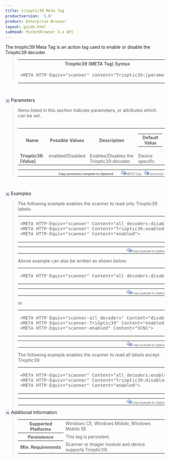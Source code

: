 ```yaml
---
title: trioptic39 Meta Tag
productversion: '1.6'
product: Enterprise Browser
layout: guide.html
subhead: PocketBrowser 3.x API
---
```


The trioptic39 Meta Tag is an action tag used to enable or disable the Trioptic39 decoder.

<div id="SyntaxSpan" style="display:block">
<blockquote>
<table class="clsSyntax" cellspacing="1" cellpadding="3" width="95%">
<tr>
<th class="clsSyntaxHeadings">Trioptic39 (META Tag) Syntax
</th>
</tr>
<tr>
<td class="clsSyntaxCells">
<pre class="clsSyntaxCells">&lt;META HTTP-Equiv="scanner" content="Trioptic39:[parameter&gt;</pre>
</td>
</tr>
</table>
</blockquote><br></div>
<p class="clsRef"><span class="ToggleView" onclick="ToggleSpan('ParametersWSpan', 'imgParametersWToggle')"><img align="absmiddle" id="imgParametersWToggle" alt="ParametersW Toggle" onmouseover="this.style.cursor='hand'" src="../../Resources/ToggleCollapse.gif&#xA;					"></span>
Parameters
</p>
<div id="ParametersWSpan" style="display:block">
<blockquote>
Items listed in this section indicate parameters, or attributes which can be set.
<BR><BR><table class="clsSyntax" cellspacing="1" cellpadding="3" width="95%">
<col width="20%">
<col width="20%">
<col width="38%">
<col width="22%">
<tr>
<th class="clsSyntaxHeadings">Name</th>
<th class="clsSyntaxHeadings">Possible Values</th>
<th class="clsSyntaxHeadings">Description</th>
<th class="clsSyntaxHeadings">
<table cellspacing="0" cellpadding="0">
  <tr>
    <td width="85%" class="clsSyntaxHeadings" style="border-bottom-style: none;">Default Value</td>
  </tr>
</table>
</th>
</tr>
<tr>
<td valign="top" class="clsSyntaxCells"><b>Trioptic39:[Value]
						</b></td>
<td valign="top" class="clsSyntaxCells">enabled/Disabled</td>
<td valign="top" class="clsSyntaxCells">Enables/Disables the Trioptic39 decoder.</td>
<td valign="top" class="clsSyntaxCells">Device specific</td>
</tr>
</table>
<table cellspacing="1" cellpadding="3" width="95%">
<col width="78%">
<col width="8%">
<col width="1%">
<col width="5%">
<col width="1%">
<col width="5%">
<col width="2%">
<tr align="right">
<td></td>
<td valign="bottom" style="border-bottom-style: none;font-weight:normal;font-size:xx-small;"><nobr><b>Copy parameters template to clipboard:</b></nobr></td>
<td></td>
<td valign="bottom" style="border-bottom-style: none;font-weight:normal;font-size:xx-small;"><nobr><img id="imgCopyDefaultsW" alt="Copy META Tag template to clipboard" onclick="CopyTemplate('txtMETATemplateW')" onmouseover="this.style.cursor='hand'" src="../../Resources/CopyDefaults.gif">
		META Tags
	</nobr></td>
<td></td>
<td valign="middle" style="border-bottom-style: none;font-weight:normal;font-size:xx-small;"><nobr><img id="imgCopyDefaultsW" alt="Copy Javascript template to clipboard" onclick="CopyTemplate('txtJavascriptTemplateW')" onmouseover="this.style.cursor='hand'" src="../../Resources/CopyDefaults.gif">
		Javascript
	</nobr></td>
<td></td>
</tr>
</table>
<div style="display:none"><textarea id="txtMETATemplateW">&lt;!-- 
The Trioptic39 META Tag is an action tag used to enable or disable the Trioptic39 decoder.
--&gt;

&lt;!-- &lt;META HTTP-Equiv="Scanner" Content="Trioptic39:[Value]"&gt; --&gt;      &lt;!-- Enables/Disables the Trioptic39 decoder. --&gt;</textarea></div>
<div style="display:none"><textarea id="txtJavascriptTemplateW">&lt;script&gt;
/*
The Trioptic39 META Tag is an action tag used to enable or disable the Trioptic39 decoder.
*/

function doTrioptic39Init()
{
var objGeneric = new ActiveXObject("PocketBrowser.Generic");

//objGeneric.InvokeMETAFunction('Scanner', 'Trioptic39:[Value]');      /* Enables/Disables the Trioptic39 decoder. */

}
&lt;/script&gt;</textarea></div>
</blockquote><br></div>
<p class="clsRef"><span class="ToggleView" onclick="ToggleSpan('ExamplesSpan', 'imgExamplesToggle')"><img align="absmiddle" id="imgExamplesToggle" alt="Examples Toggle" onmouseover="this.style.cursor='hand'" src="../../Resources/ToggleCollapse.gif"></span>
Examples
</p>
<div id="ExamplesSpan" style="display:block">
<blockquote>
<p>The following example enables the scanner to read only Trioptic39 labels:</p>
<table class="clsSyntax" cellspacing="1" cellpadding="3" width="95%">
<tr>
<td>
<pre class="clsSyntaxCells">
&lt;META HTTP-Equiv="scanner" Content="all_decoders:disabled"&gt;
&lt;META HTTP-Equiv="scanner" Content="Trioptic39:enabled"&gt;
&lt;META HTTP-Equiv="scanner" Content="enabled"&gt;
</pre>
</td>
</tr>
</table>
<table cellspacing="1" cellpadding="3" width="95%">
<col width="85%">
<col width="15%">
<tr align="right">
<td></td>
<td valign="bottom" style="border-bottom-style: none;font-weight:normal;font-size:xx-small;"><nobr><img id="imgCopyDefaults" alt="Copy example to clipboard" onmouseover="this.style.cursor='hand'" src="../../Resources/CopyDefaults.gif" onclick="CopyTemplate('ID0EJB');">
		Copy example to clipboard
	</nobr></td>
</tr>
</table>
<div id="Examples" style="display:none"><textarea id="ID0EJB">&lt;!-- 
The following example enables the scanner to read only Trioptic39 labels:
--&gt;

&lt;META HTTP-Equiv="scanner" Content="all_decoders:disabled"&gt;
&lt;META HTTP-Equiv="scanner" Content="Trioptic39:enabled"&gt;
&lt;META HTTP-Equiv="scanner" Content="enabled"&gt;
</textarea></div>
<p>Above example can also be written as shown below:</p>
<table class="clsSyntax" cellspacing="1" cellpadding="3" width="95%">
<tr>
<td>
<pre class="clsSyntaxCells">
&lt;META HTTP-Equiv="scanner" Content="all_decoders:disabled;Trioptic39:enabled;enabled"&gt;
</pre>
</td>
</tr>
</table>
<table cellspacing="1" cellpadding="3" width="95%">
<col width="85%">
<col width="15%">
<tr align="right">
<td></td>
<td valign="bottom" style="border-bottom-style: none;font-weight:normal;font-size:xx-small;"><nobr><img id="imgCopyDefaults" alt="Copy example to clipboard" onmouseover="this.style.cursor='hand'" src="../../Resources/CopyDefaults.gif" onclick="CopyTemplate('ID0EQB');">
		Copy example to clipboard
	</nobr></td>
</tr>
</table>
<div id="Examples" style="display:none"><textarea id="ID0EQB">&lt;!-- 
Above example can also be written as shown below:
--&gt;

&lt;META HTTP-Equiv="scanner" Content="all_decoders:disabled;Trioptic39:enabled;enabled"&gt;
</textarea></div>
<p>or</p>
<table class="clsSyntax" cellspacing="1" cellpadding="3" width="95%">
<tr>
<td>
<pre class="clsSyntaxCells">
&lt;META HTTP-Equiv="scanner-all_decoders" Content="disabled"&gt;
&lt;META HTTP-Equiv="scanner-Trioptic39" Content="enabled"&gt;
&lt;META HTTP-Equiv="scanner-enabled" Content="SCN1"&gt;
</pre>
</td>
</tr>
</table>
<table cellspacing="1" cellpadding="3" width="95%">
<col width="85%">
<col width="15%">
<tr align="right">
<td></td>
<td valign="bottom" style="border-bottom-style: none;font-weight:normal;font-size:xx-small;"><nobr><img id="imgCopyDefaults" alt="Copy example to clipboard" onmouseover="this.style.cursor='hand'" src="../../Resources/CopyDefaults.gif" onclick="CopyTemplate('ID0EXB');">
		Copy example to clipboard
	</nobr></td>
</tr>
</table>
<div id="Examples" style="display:none"><textarea id="ID0EXB">&lt;!-- 
or
--&gt;

&lt;META HTTP-Equiv="scanner-all_decoders" Content="disabled"&gt;
&lt;META HTTP-Equiv="scanner-Trioptic39" Content="enabled"&gt;
&lt;META HTTP-Equiv="scanner-enabled" Content="SCN1"&gt;
</textarea></div>
<p>The following example enables the scanner to read all labels except Trioptic39:</p>
<table class="clsSyntax" cellspacing="1" cellpadding="3" width="95%">
<tr>
<td>
<pre class="clsSyntaxCells">
&lt;META HTTP-Equiv="scanner" Content="all_decoders:enabled"&gt;
&lt;META HTTP-Equiv="scanner" Content="Trioptic39:disabled"&gt;
&lt;META HTTP-Equiv="scanner" Content="enabled"&gt;
</pre>
</td>
</tr>
</table>
<table cellspacing="1" cellpadding="3" width="95%">
<col width="85%">
<col width="15%">
<tr align="right">
<td></td>
<td valign="bottom" style="border-bottom-style: none;font-weight:normal;font-size:xx-small;"><nobr><img id="imgCopyDefaults" alt="Copy example to clipboard" onmouseover="this.style.cursor='hand'" src="../../Resources/CopyDefaults.gif" onclick="CopyTemplate('ID0E5B');">
		Copy example to clipboard
	</nobr></td>
</tr>
</table>
<div id="Examples" style="display:none"><textarea id="ID0E5B">&lt;!-- 
The following example enables the scanner to read all labels except Trioptic39:
--&gt;

&lt;META HTTP-Equiv="scanner" Content="all_decoders:enabled"&gt;
&lt;META HTTP-Equiv="scanner" Content="Trioptic39:disabled"&gt;
&lt;META HTTP-Equiv="scanner" Content="enabled"&gt;
</textarea></div>
</blockquote>
</div>
<p class="clsRef"><span class="ToggleView" onclick="ToggleSpan('InfoSpan', 'imgInfoToggle')"><img align="absmiddle" id="imgInfoToggle" alt="Info Toggle" onmouseover="this.style.cursor='hand'" src="../../Resources/ToggleCollapse.gif"></span>
Additional Information
</p>
<div id="InfoSpan" style="display:block">
<blockquote>
<table>
<tr>
<th>Supported Platforms</th>
<td>Windows CE, Windows Mobile, Windows Mobile SE</td>
</tr>
<tr>
<th>Persistence</th>
<td>This tag is persistent.</td>
</tr>
<tr>
<th>Min. Requirements</th>
<td>Scanner or Imager module and device supports Trioptic39.</td>
</tr>
</table>
</blockquote><br></div>
<div id="DefaultParamsSpan" style="display:none">
<pre><textarea id="DefaultParameters"></textarea></pre>
</div>
